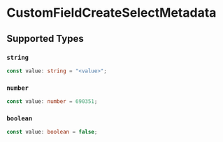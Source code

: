 # CustomFieldCreateSelectMetadata


## Supported Types

### `string`

```typescript
const value: string = "<value>";
```

### `number`

```typescript
const value: number = 690351;
```

### `boolean`

```typescript
const value: boolean = false;
```

